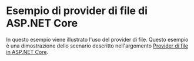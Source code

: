 # <a name="aspnet-core-file-provider-sample"></a>Esempio di provider di file di ASP.NET Core

In questo esempio viene illustrato l'uso del provider di file. Questo esempio è una dimostrazione dello scenario descritto nell'argomento [Provider di file in ASP.NET Core](https://docs.microsoft.com/aspnet/core/fundamentals/file-providers).
